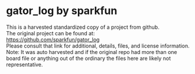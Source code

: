 
# gator_log by sparkfun  
This is a harvested standardized copy of a project from github.  
The original project can be found at:  
https://github.com/sparkfun/gator_log  
Please consult that link for additional, details, files, and license information.  
Note: It was auto harvested and if the original repo had more than one board file or anything out of the ordinary the files here are likely not representative.  
    